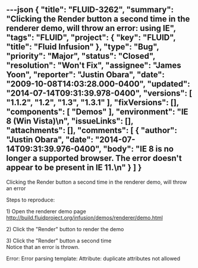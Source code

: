---json
{
  "title": "FLUID-3262",
  "summary": "Clicking the Render button a second time in the renderer demo, will throw an error: using IE",
  "tags": "FLUID",
  "project": {
    "key": "FLUID",
    "title": "Fluid Infusion"
  },
  "type": "Bug",
  "priority": "Major",
  "status": "Closed",
  "resolution": "Won't Fix",
  "assignee": "James Yoon",
  "reporter": "Justin Obara",
  "date": "2009-10-08T14:03:28.000-0400",
  "updated": "2014-07-14T09:31:39.978-0400",
  "versions": [
    "1.1.2",
    "1.2",
    "1.3",
    "1.3.1"
  ],
  "fixVersions": [],
  "components": [
    "Demos"
  ],
  "environment": "IE 8 (Win Vista)\n",
  "issueLinks": [],
  "attachments": [],
  "comments": [
    {
      "author": "Justin Obara",
      "date": "2014-07-14T09:31:39.976-0400",
      "body": "IE 8 is no longer a supported browser. The error doesn't appear to be present in IE 11.\n"
    }
  ]
}
---
Clicking the Render button a second time in the renderer demo, will throw an error

Steps to reproduce:

1\) Open the renderer demo page\
<http://build.fluidproject.org/infusion/demos/renderer/demo.html>

2\) Click the "Render" button to render the demo

3\) Click the "Render" button a second time\
Notice that an error is thrown.

Error: Error parsing template: Attribute: duplicate attributes not allowed

        
